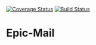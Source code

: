 [![Coverage Status](https://coveralls.io/repos/github/carter140/Epic-Mail/badge.svg?branch=develop)](https://coveralls.io/github/carter140/Epic-Mail?branch=develop)
[![Build Status](https://travis-ci.com/carter140/Epic-Mail.svg?branch=develop)](https://travis-ci.com/carter140/Epic-Mail)

# Epic-Mail